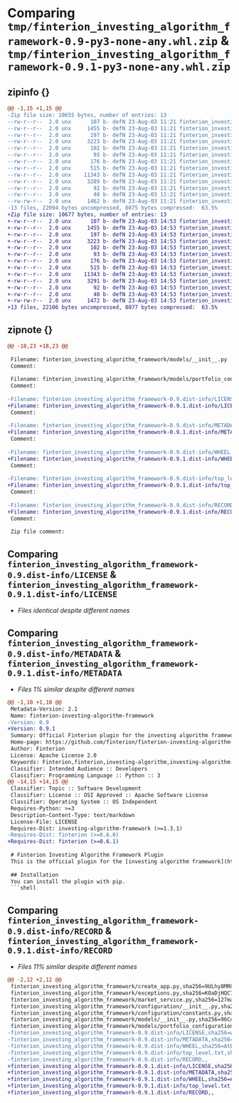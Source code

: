 # Comparing `tmp/finterion_investing_algorithm_framework-0.9-py3-none-any.whl.zip` & `tmp/finterion_investing_algorithm_framework-0.9.1-py3-none-any.whl.zip`

## zipinfo {}

```diff
@@ -1,15 +1,15 @@
-Zip file size: 10655 bytes, number of entries: 13
--rw-r--r--  2.0 unx      107 b- defN 23-Aug-03 11:21 finterion_investing_algorithm_framework/__init__.py
--rw-r--r--  2.0 unx     1455 b- defN 23-Aug-03 11:21 finterion_investing_algorithm_framework/create_app.py
--rw-r--r--  2.0 unx      197 b- defN 23-Aug-03 11:21 finterion_investing_algorithm_framework/exceptions.py
--rw-r--r--  2.0 unx     3223 b- defN 23-Aug-03 11:21 finterion_investing_algorithm_framework/market_service.py
--rw-r--r--  2.0 unx      102 b- defN 23-Aug-03 11:21 finterion_investing_algorithm_framework/configuration/__init__.py
--rw-r--r--  2.0 unx       93 b- defN 23-Aug-03 11:21 finterion_investing_algorithm_framework/configuration/constants.py
--rw-r--r--  2.0 unx      176 b- defN 23-Aug-03 11:21 finterion_investing_algorithm_framework/models/__init__.py
--rw-r--r--  2.0 unx      515 b- defN 23-Aug-03 11:21 finterion_investing_algorithm_framework/models/portfolio_configuration.py
--rw-r--r--  2.0 unx    11343 b- defN 23-Aug-03 11:21 finterion_investing_algorithm_framework-0.9.dist-info/LICENSE
--rw-r--r--  2.0 unx     3289 b- defN 23-Aug-03 11:21 finterion_investing_algorithm_framework-0.9.dist-info/METADATA
--rw-r--r--  2.0 unx       92 b- defN 23-Aug-03 11:21 finterion_investing_algorithm_framework-0.9.dist-info/WHEEL
--rw-r--r--  2.0 unx       40 b- defN 23-Aug-03 11:21 finterion_investing_algorithm_framework-0.9.dist-info/top_level.txt
--rw-rw-r--  2.0 unx     1462 b- defN 23-Aug-03 11:21 finterion_investing_algorithm_framework-0.9.dist-info/RECORD
-13 files, 22094 bytes uncompressed, 8075 bytes compressed:  63.5%
+Zip file size: 10677 bytes, number of entries: 13
+-rw-r--r--  2.0 unx      107 b- defN 23-Aug-03 14:53 finterion_investing_algorithm_framework/__init__.py
+-rw-r--r--  2.0 unx     1455 b- defN 23-Aug-03 14:53 finterion_investing_algorithm_framework/create_app.py
+-rw-r--r--  2.0 unx      197 b- defN 23-Aug-03 14:53 finterion_investing_algorithm_framework/exceptions.py
+-rw-r--r--  2.0 unx     3223 b- defN 23-Aug-03 14:53 finterion_investing_algorithm_framework/market_service.py
+-rw-r--r--  2.0 unx      102 b- defN 23-Aug-03 14:53 finterion_investing_algorithm_framework/configuration/__init__.py
+-rw-r--r--  2.0 unx       93 b- defN 23-Aug-03 14:53 finterion_investing_algorithm_framework/configuration/constants.py
+-rw-r--r--  2.0 unx      176 b- defN 23-Aug-03 14:53 finterion_investing_algorithm_framework/models/__init__.py
+-rw-r--r--  2.0 unx      515 b- defN 23-Aug-03 14:53 finterion_investing_algorithm_framework/models/portfolio_configuration.py
+-rw-r--r--  2.0 unx    11343 b- defN 23-Aug-03 14:53 finterion_investing_algorithm_framework-0.9.1.dist-info/LICENSE
+-rw-r--r--  2.0 unx     3291 b- defN 23-Aug-03 14:53 finterion_investing_algorithm_framework-0.9.1.dist-info/METADATA
+-rw-r--r--  2.0 unx       92 b- defN 23-Aug-03 14:53 finterion_investing_algorithm_framework-0.9.1.dist-info/WHEEL
+-rw-r--r--  2.0 unx       40 b- defN 23-Aug-03 14:53 finterion_investing_algorithm_framework-0.9.1.dist-info/top_level.txt
+-rw-rw-r--  2.0 unx     1472 b- defN 23-Aug-03 14:53 finterion_investing_algorithm_framework-0.9.1.dist-info/RECORD
+13 files, 22106 bytes uncompressed, 8077 bytes compressed:  63.5%
```

## zipnote {}

```diff
@@ -18,23 +18,23 @@
 
 Filename: finterion_investing_algorithm_framework/models/__init__.py
 Comment: 
 
 Filename: finterion_investing_algorithm_framework/models/portfolio_configuration.py
 Comment: 
 
-Filename: finterion_investing_algorithm_framework-0.9.dist-info/LICENSE
+Filename: finterion_investing_algorithm_framework-0.9.1.dist-info/LICENSE
 Comment: 
 
-Filename: finterion_investing_algorithm_framework-0.9.dist-info/METADATA
+Filename: finterion_investing_algorithm_framework-0.9.1.dist-info/METADATA
 Comment: 
 
-Filename: finterion_investing_algorithm_framework-0.9.dist-info/WHEEL
+Filename: finterion_investing_algorithm_framework-0.9.1.dist-info/WHEEL
 Comment: 
 
-Filename: finterion_investing_algorithm_framework-0.9.dist-info/top_level.txt
+Filename: finterion_investing_algorithm_framework-0.9.1.dist-info/top_level.txt
 Comment: 
 
-Filename: finterion_investing_algorithm_framework-0.9.dist-info/RECORD
+Filename: finterion_investing_algorithm_framework-0.9.1.dist-info/RECORD
 Comment: 
 
 Zip file comment:
```

## Comparing `finterion_investing_algorithm_framework-0.9.dist-info/LICENSE` & `finterion_investing_algorithm_framework-0.9.1.dist-info/LICENSE`

 * *Files identical despite different names*

## Comparing `finterion_investing_algorithm_framework-0.9.dist-info/METADATA` & `finterion_investing_algorithm_framework-0.9.1.dist-info/METADATA`

 * *Files 1% similar despite different names*

```diff
@@ -1,10 +1,10 @@
 Metadata-Version: 2.1
 Name: finterion-investing-algorithm-framework
-Version: 0.9
+Version: 0.9.1
 Summary: Official Finterion plugin for the investing algorithm framework
 Home-page: https://github.com/finterion/finterion-investing-algorithm-framework.git
 Author: Finterion
 License: Apache License 2.0
 Keywords: Finterion,finterion,investing-algorithm,investing-algorithm-framework,INVESTING,BOT,ALGORITHM,FRAMEWORK,investing-bots,trading-bots
 Classifier: Intended Audience :: Developers
 Classifier: Programming Language :: Python :: 3
@@ -14,15 +14,15 @@
 Classifier: Topic :: Software Development
 Classifier: License :: OSI Approved :: Apache Software License
 Classifier: Operating System :: OS Independent
 Requires-Python: >=3
 Description-Content-Type: text/markdown
 License-File: LICENSE
 Requires-Dist: investing-algorithm-framework (>=1.3.1)
-Requires-Dist: finterion (>=0.6.0)
+Requires-Dist: finterion (>=0.6.1)
 
 # Finterion Investing Algorithm Framework Plugin
 This is the official plugin for the [investing algorithm framework](https://investing-algorithm-framework.com) open source project.
 
 ## Installation
 You can install the plugin with pip.
 ```shell
```

## Comparing `finterion_investing_algorithm_framework-0.9.dist-info/RECORD` & `finterion_investing_algorithm_framework-0.9.1.dist-info/RECORD`

 * *Files 11% similar despite different names*

```diff
@@ -2,12 +2,12 @@
 finterion_investing_algorithm_framework/create_app.py,sha256=9ULhy8MR0yQNaSMXShri_YGpXreoI214hppZfqSqZ8Q,1455
 finterion_investing_algorithm_framework/exceptions.py,sha256=KOaDjHQC7vNpKwYYNxJ2nuaJYceMmvExW3BLSzPSWJk,197
 finterion_investing_algorithm_framework/market_service.py,sha256=127maeiI6fXd2yHkG2IrVpgU8q1_rTZ-xxJX5AU_Cos,3223
 finterion_investing_algorithm_framework/configuration/__init__.py,sha256=370OXcHya0GtGhrA59sIuznTYSn8xJy-dciCOSTsfl8,102
 finterion_investing_algorithm_framework/configuration/constants.py,sha256=bhabsdZ8omPvAZlQmdPGM70vHQHS2pcJm2olpkSEciU,93
 finterion_investing_algorithm_framework/models/__init__.py,sha256=96Cq_doBIVXfK9OJW3SnMTiXx9WPnd9LITlpT5vEFzw,176
 finterion_investing_algorithm_framework/models/portfolio_configuration.py,sha256=1QesgEDUDoPk50ZFsDZFpFNldP_PExoUgdhKHp3w908,515
-finterion_investing_algorithm_framework-0.9.dist-info/LICENSE,sha256=wbVEDvoZiMPHufRY3sLEffvAr7GH5hOIngHF8y4HFQg,11343
-finterion_investing_algorithm_framework-0.9.dist-info/METADATA,sha256=58VY6DoxGNwtnvzWjH1DilYCRJQm-asXsje8FYRScbs,3289
-finterion_investing_algorithm_framework-0.9.dist-info/WHEEL,sha256=AtBG6SXL3KF_v0NxLf0ehyVOh0cold-JbJYXNGorC6Q,92
-finterion_investing_algorithm_framework-0.9.dist-info/top_level.txt,sha256=B97hJPQAFX_vRhcLE8uVZ6ac3a5ndS79p-O8-C2y-zw,40
-finterion_investing_algorithm_framework-0.9.dist-info/RECORD,,
+finterion_investing_algorithm_framework-0.9.1.dist-info/LICENSE,sha256=wbVEDvoZiMPHufRY3sLEffvAr7GH5hOIngHF8y4HFQg,11343
+finterion_investing_algorithm_framework-0.9.1.dist-info/METADATA,sha256=1UiQJAFj8qlDSppMTTzT3DUzJr1aIqrFJcPKYEreqYM,3291
+finterion_investing_algorithm_framework-0.9.1.dist-info/WHEEL,sha256=AtBG6SXL3KF_v0NxLf0ehyVOh0cold-JbJYXNGorC6Q,92
+finterion_investing_algorithm_framework-0.9.1.dist-info/top_level.txt,sha256=B97hJPQAFX_vRhcLE8uVZ6ac3a5ndS79p-O8-C2y-zw,40
+finterion_investing_algorithm_framework-0.9.1.dist-info/RECORD,,
```


